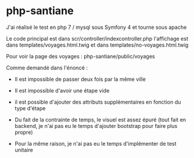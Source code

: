 # php-santiane
 
J'ai réalisé le test en php 7 / mysql sous Symfony 4 et tourne sous apache 


Le code principal est dans scr/controller/indexcontroller.php
l'affichage est dans templates/voyages.html.twig et dans templates/no-voyages.html.twig


Pour voir la page des voyages : 
php-santiane/public/voyages

Comme demandé dans l'énoncé : 
- Il est impossible de passer deux fois par la même ville
- Il est impossible d'avoir une étape vide
- il est possible d'ajouter des attributs supplémentaires en fonction du type d'étape


- Du fait de la contrainte de temps, le visuel est assez épuré (tout fait en backend, je n'ai pas eu le temps d'ajouter bootstrap pour faire plus propre)
- Pour la même raison, je n'ai pas eu le temps d'implémenter de test unitaire

